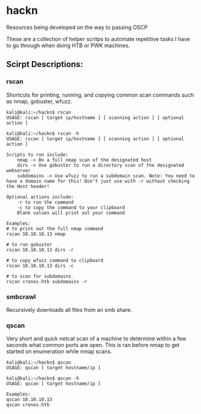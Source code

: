 # hackn
Resources being developed on the way to passing OSCP

These are a collection of helper scritps to automate repetitive tasks I have to go through when doing HTB or PWK machines.

## Scirpt Descriptions:

### rscan
Shortcuts for printing, running, and copying common scan commands such as nmap, gobuster, wfuzz.
```
kali@kali:~/hackn$ rscan
USAGE: rscan [ target ip/hostname ] [ scanning action ] [ optional action ]

kali@kali:~/hackn$ rscan -h
USAGE: rscan [ target ip/hostname ] [ scanning action ] [ optional action ]

Scripts to run include:
    nmap -> Do a full nmap scan of the designated host
    dirs -> Use gobuster to run a directory scan of the designated webserver
    subdomains -> Use wfuzz to run a subdomain scan. Note: You need to have a domain name for this! Don't just use with -r without checking the Host header!

Optional actions include:
    -r to run the command
    -c to copy the command to your clipboard
    Blank values will print out your command

Examples:
# to print out the full nmap command
rscan 10.10.10.13 nmap

# to run gobuster
rscan 10.10.10.13 dirs -r

# to copy wfuzz command to clipboard
rscan 10.10.10.13 dirs -c

# to scan for subdomains
rscan cronos.htb subdomains -r
```

### smbcrawl
Recursively downloads all files from an smb share.


### qscan 
Very short and quick netcat scan of a machine to determine within a few seconds what common ports are open. This is ran before nmap to get started on enumeration while nmap scans. 
```
kali@kali:~/hackn$ qscan
USAGE: qscan [ target hostname/ip ]

kali@kali:~/hackn$ qscan -h
USAGE: qscan [ target hostname/ip ]

Examples:
qscan 10.10.10.13
qscan cronos.htb
```
